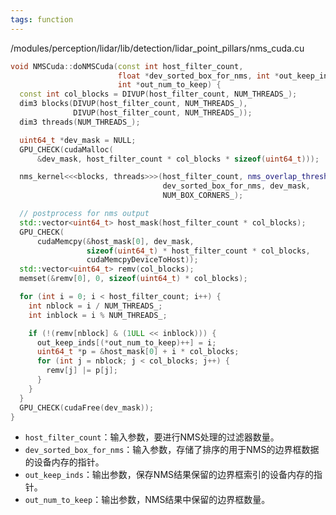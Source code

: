 ```yaml
---
tags: function
---
```

/modules/perception/lidar/lib/detection/lidar_point_pillars/nms_cuda.cu
```cpp
void NMSCuda::doNMSCuda(const int host_filter_count,
                        float *dev_sorted_box_for_nms, int *out_keep_inds,
                        int *out_num_to_keep) {
  const int col_blocks = DIVUP(host_filter_count, NUM_THREADS_);
  dim3 blocks(DIVUP(host_filter_count, NUM_THREADS_),
              DIVUP(host_filter_count, NUM_THREADS_));
  dim3 threads(NUM_THREADS_);

  uint64_t *dev_mask = NULL;
  GPU_CHECK(cudaMalloc(
      &dev_mask, host_filter_count * col_blocks * sizeof(uint64_t)));

  nms_kernel<<<blocks, threads>>>(host_filter_count, nms_overlap_threshold_,
                                  dev_sorted_box_for_nms, dev_mask,
                                  NUM_BOX_CORNERS_);

  // postprocess for nms output
  std::vector<uint64_t> host_mask(host_filter_count * col_blocks);
  GPU_CHECK(
      cudaMemcpy(&host_mask[0], dev_mask,
                 sizeof(uint64_t) * host_filter_count * col_blocks,
                 cudaMemcpyDeviceToHost));
  std::vector<uint64_t> remv(col_blocks);
  memset(&remv[0], 0, sizeof(uint64_t) * col_blocks);

  for (int i = 0; i < host_filter_count; i++) {
    int nblock = i / NUM_THREADS_;
    int inblock = i % NUM_THREADS_;

    if (!(remv[nblock] & (1ULL << inblock))) {
      out_keep_inds[(*out_num_to_keep)++] = i;
      uint64_t *p = &host_mask[0] + i * col_blocks;
      for (int j = nblock; j < col_blocks; j++) {
        remv[j] |= p[j];
      }
    }
  }
  GPU_CHECK(cudaFree(dev_mask));
}
```
- `host_filter_count`：输入参数，要进行NMS处理的过滤器数量。
- `dev_sorted_box_for_nms`：输入参数，存储了排序的用于NMS的边界框数据的设备内存的指针。
- `out_keep_inds`：输出参数，保存NMS结果保留的边界框索引的设备内存的指针。
- `out_num_to_keep`：输出参数，NMS结果中保留的边界框数量。